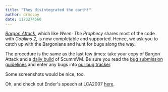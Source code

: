 ```yaml
---
title: "They disintegrated the earth!"
author: drmccoy
date: 1173274560
---
```


[*Bargon Attack*](http://wiki.scummvm.org/index.php/Bargon_Attack), which like *Ween: The Prophecy* shares most of the code with *Gobliins 2*, is now completable and supported. Hence, we ask you to catch up with the Bargonians and hunt for bugs along the way.

The procedure is the same as the last few times: take your copy of Bargon Attack and a [daily build](/downloads/#daily) of ScummVM. Be sure you read the [bug submission guidelines](/faq/#question.report-bugs) and enter any bugs into [our bug tracker](http://bugs.scummvm.org/).

Some screenshots would be nice, too.

Oh, and check out Ender's speech at LCA2007 [here](http://mirror.linux.org.au/pub/linux.conf.au/2007/video/tuesday/tuesday_1650_gaming.ogg).
